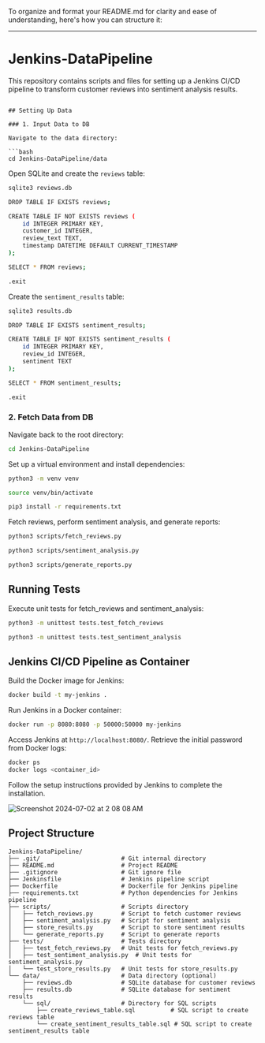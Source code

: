 To organize and format your README.md for clarity and ease of understanding, here's how you can structure it:

---

# Jenkins-DataPipeline

This repository contains scripts and files for setting up a Jenkins CI/CD pipeline to transform customer reviews into sentiment analysis results.


```

## Setting Up Data

### 1. Input Data to DB

Navigate to the data directory:

```bash
cd Jenkins-DataPipeline/data
```

Open SQLite and create the `reviews` table:

```bash
sqlite3 reviews.db

DROP TABLE IF EXISTS reviews;

CREATE TABLE IF NOT EXISTS reviews (
    id INTEGER PRIMARY KEY,
    customer_id INTEGER,
    review_text TEXT,
    timestamp DATETIME DEFAULT CURRENT_TIMESTAMP
);

SELECT * FROM reviews;

.exit
```

Create the `sentiment_results` table:

```bash
sqlite3 results.db

DROP TABLE IF EXISTS sentiment_results;

CREATE TABLE IF NOT EXISTS sentiment_results (
    id INTEGER PRIMARY KEY,
    review_id INTEGER,
    sentiment TEXT
);

SELECT * FROM sentiment_results;

.exit
```

### 2. Fetch Data from DB

Navigate back to the root directory:

```bash
cd Jenkins-DataPipeline
```

Set up a virtual environment and install dependencies:

```bash
python3 -m venv venv

source venv/bin/activate

pip3 install -r requirements.txt
```

Fetch reviews, perform sentiment analysis, and generate reports:

```bash
python3 scripts/fetch_reviews.py

python3 scripts/sentiment_analysis.py

python3 scripts/generate_reports.py
```

## Running Tests

Execute unit tests for fetch_reviews and sentiment_analysis:

```bash
python3 -m unittest tests.test_fetch_reviews

python3 -m unittest tests.test_sentiment_analysis
```

## Jenkins CI/CD Pipeline as Container

Build the Docker image for Jenkins:

```bash
docker build -t my-jenkins .
```

Run Jenkins in a Docker container:

```bash
docker run -p 8080:8080 -p 50000:50000 my-jenkins
```

Access Jenkins at `http://localhost:8080/`. Retrieve the initial password from Docker logs:

```bash
docker ps
docker logs <container_id>
```

Follow the setup instructions provided by Jenkins to complete the installation.

![Screenshot 2024-07-02 at 2 08 08 AM](https://github.com/manojbusam/Jenkins-DataPipeline/assets/44409170/1dae0736-4f98-4a9b-bf56-982f01e824a8)


## Project Structure

```
Jenkins-DataPipeline/
├── .git/                       # Git internal directory
├── README.md                   # Project README
├── .gitignore                  # Git ignore file
├── Jenkinsfile                 # Jenkins pipeline script
├── Dockerfile                  # Dockerfile for Jenkins pipeline
├── requirements.txt            # Python dependencies for Jenkins pipeline
├── scripts/                    # Scripts directory
│   ├── fetch_reviews.py        # Script to fetch customer reviews
│   ├── sentiment_analysis.py   # Script for sentiment analysis
│   ├── store_results.py        # Script to store sentiment results
│   └── generate_reports.py     # Script to generate reports
├── tests/                      # Tests directory
│   ├── test_fetch_reviews.py   # Unit tests for fetch_reviews.py
│   ├── test_sentiment_analysis.py  # Unit tests for sentiment_analysis.py
│   └── test_store_results.py   # Unit tests for store_results.py
└── data/                       # Data directory (optional)
    ├── reviews.db              # SQLite database for customer reviews
    ├── results.db              # SQLite database for sentiment results
    └── sql/                    # Directory for SQL scripts
        ├── create_reviews_table.sql          # SQL script to create reviews table
        └── create_sentiment_results_table.sql # SQL script to create sentiment_results table
